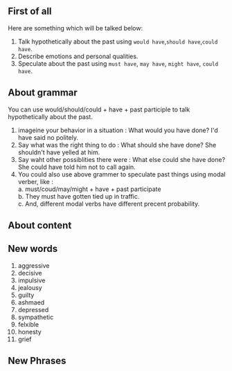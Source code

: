 


## First of all
Here are something which will be talked below:  
1. Talk hypothetically about the past using `would have`,`should have`,`could have`.    
2. Describe emotions and personal qualities.    
3. Speculate about the past using `must have`, `may have`, `might have`, `could have`.     


## About grammar
You can use would/should/could + have + past participle to talk hypothetically about the past.    
1. imageine your behavior in a situation : What would you have done? I'd have said no politely.     
2. Say what was the right thing to do : What should she have done? She shouldn't have yelled at him.      
3. Say waht other possiblities there were :  What else could she have done? She could have told him not to call again.   
4. You could also use above grammer to speculate past things using modal verber, like :    
    a. must/coud/may/might + have + past participate    
    b. They must have gotten tied up in traffic.  
    c. And, different modal verbs have different precent probability.  

## About content 


## New words

1. aggressive
2. decisive
3. impulsive
4. jealousy
5. guilty
6. ashmaed
7. depressed
8. sympathetic
9. felxible
10. honesty
11. grief


## New Phrases